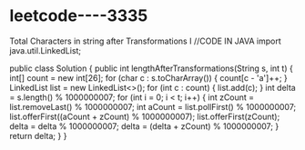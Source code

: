 # leetcode----3335
Total Characters in string after Transformations I
//CODE IN JAVA
import java.util.LinkedList;

public class Solution {
    public int lengthAfterTransformations(String s, int t) {
        int[] count = new int[26];
        for (char c : s.toCharArray()) {
            count[c - 'a']++;
        }
        LinkedList<Integer> list = new LinkedList<>();
        for (int c : count) {
            list.add(c);
        }
        int delta = s.length() % 1000000007;
        for (int i = 0; i < t; i++) {
            int zCount = list.removeLast() % 1000000007;
            int aCount = list.pollFirst() % 1000000007;
            list.offerFirst((aCount + zCount) % 1000000007);
            list.offerFirst(zCount);
            delta = delta % 1000000007;
            delta = (delta + zCount) % 1000000007;
        }
        return delta;
    }
}
